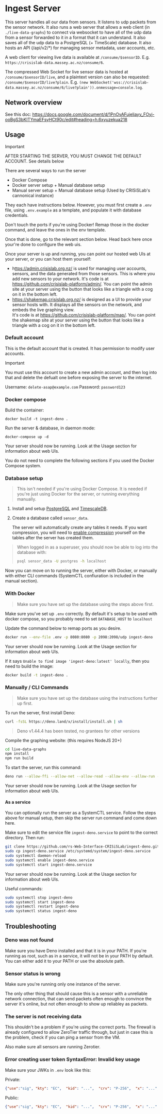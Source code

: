 # Ingest Server

This server handles all our data from sensors. It listens to udp packets from the sensor network. It also runs a web server that allows a web client (in `./live-data-graphs`) to connect via websocket to have all of the udp data from a sensor forwarded to it in a format that it can understand. It also saves all of the udp data to a PostgreSQL (+ TimeScale) database. It also hosts an API (/api/v2/\*) for managing sensor metadata, user accounts, etc.

A web client for viewing live data is available at `/consume/$sensorID`. E.g. `https://crisislab-data.massey.ac.nz/consume/6`.

The compressed Web Socket for live sensor data is hosted at `/consume/$sensorID/live`, and a plaintext version can also be requested: `/consume/$sensorID/live?plain`. E.g. `(new WebSocket('wss://crisislab-data.massey.ac.nz/consume/6/live?plain')).onmessage=console.log`.

## Network overview

See this doc: https://docs.google.com/document/d/1PnOvAFujeliayv_FOyj-ooBgS3bKITYmaEFsyHCt90c/edit#heading=h.6xyuzekua218

## Usage

> [!IMPORTANT]
> AFTER STARTING THE SERVER, YOU MUST CHANGE THE DEFAULT ACCOUNT.
> See details below

There are several ways to run the server
- Docker Compose
- Docker server setup + Manual database setup
- Manual server setup + Manual database setup (Used by CRISiSLab's cannonical instance)

They each have instructions below. However, you must first create a `.env` file, using `.env.example` as a template, and populate it with database credentials.
   
   Don't touch the ports if you're using Docker! Remap those in the docker command, and leave the ones in the env template.

Once that is done, go to the relevant section below. Head back here once your're done to configure the web uis.

Once your server is up and running, you can point our hosted web UIs at your server, or you can host them yourself:
- h[ttps://admin.crisislab.org.nz/](https://admin.crisislab.org.nz/manage/sensors) is used for managing user accounts, sensors, and the data generated from those sensors. This is where you add new sensors to your network.
   It's code is at https://github.com/crisislab-platform/admin/.
   You can point the admin site at your server using the button that looks like a triangle with a cog on it in the bottom left.
- https://shakemap.crisislab.org.nz/ is designed as a UI to provide your sensor hosts with. It displays all the sensors on the network, and embeds the live graphing view.   
   It's code is at https://github.com/crisislab-platform/map/.
   You can point the shakemap site at your server using the button that looks like a triangle with a cog on it in the bottom left.

### Default account

This is the default account that is created. It has permission to modify user accounts.

> [!IMPORTANT]
> You must use this account to create a new admin account, and then log into that and delete the defualt one before exposing the server to the internet.

Username: `delete-asap@example.com`
Password: `password123`

### Docker compose

Build the container:

```
docker build -t ingest-deno .
```

Run the server & database, in daemon mode:

```
docker-compose up -d
```

Your server should now be running. Look at the Usage section for information about web UIs.

You do not need to complete the following sections if you used the Docker Compose system.

### Database setup

> This isn't needed if you're using Docker Compose. It is needed if you're just using Docker for the server, or running everything manually.

1. Install and setup [PostgreSQL](https://www.postgresql.org/download/) and [TimescaleDB](https://docs.timescale.com/self-hosted/latest/install/).
2. Create a database called `sensor_data`.

   The server will automatically create any tables it needs. If you want compression, you will need to [enable compression](https://docs.timescale.com/use-timescale/latest/compression/compression-policy/#enabling-compression) yourself on the tables after the server has created them.

> When logged in as a superuser, you should now be able to log into the database with:
> ```bash
> psql sensor_data -U postgres -h localhost
> ```

Now you can move on to running the server, either with Docker, or manually with either CLI commands (SystemCTL confiuration is included in the manual section).

### With Docker

> Make sure you have set up the database using the steps above first.

Make sure you've set up `.env` correctly. By default it's setup to be used with docker compose, so you probably need to set `DATABASE_HOST` to `localhost`

Update the command below to remap ports as you desire.

```bash
docker run --env-file .env -p 8080:8080 -p 2098:2098/udp ingest-deno
```

Your server should now be running. Look at the Usage section for information about web UIs.

If it says `Unable to find image 'ingest-deno:latest' locally`, then you need to build the image:

```bash
docker build -t ingest-deno .
```

### Manually / CLI Commands

> Make sure you have set up the database using the instructions further up first.

To run the server, first install Deno:

```bash
curl -fsSL https://deno.land/x/install/install.sh | sh
```

> Deno v1.44.4 has been tested, no grantees for other versions

Compile the graphing website:
(this requires NodeJS 20+)

```bash
cd live-data-graphs
npm install
npm run build
```

To start the server, run this command:

```bash
deno run --allow-ffi --allow-net --allow-read --allow-env --allow-run --allow-sys --unstable-cron --unstable-net src/server.ts
```

Your server should now be running. Look at the Usage section for information about web UIs.

#### As a service

You can optionally run the server as a SystemCTL service. Follow the steps above for manual setup, then skip the server run command and come down here.

Make sure to edit the service file `ingest-deno.service` to point to the correct directory. Then run:

```bash
git clone https://github.com/rs-Web-Interface-CRISiSLab/ingest-deno.git
sudo cp ingest-deno.service /etc/systemd/system/ingest-deno.service
sudo systemctl daemon-reload
sudo systemctl enable ingest-deno.service
sudo systemctl start ingest-deno.service
```

Your server should now be running. Look at the Usage section for information about web UIs.


Useful commands:

```bash
sudo systemctl stop ingest-deno
sudo systemctl start ingest-deno
sudo systemctl restart ingest-deno
sudo systemctl status ingest-deno
```


## Troubleshooting

### Deno was not found

Make sure you have Deno installed and that it is in your PATH. If you're running as root, such as in a service, it will not be in your PATH by default. You can either add it to your PATH or use the absolute path.

### Sensor status is wrong

Make sure you're running only one instance of the server.

The only other thing that should cause this is a sensor with a unreliable network connection, that can send packets often enough to convince the server it's online, but not often enough to show up reliabley as packets.

### The server is not receiving data

This shouldn't be a problem if you're using the correct ports. The firewall is already configured to allow ZeroTier traffic through, but just in case this is the problem, check if you can ping a sensor from the VM.

Also make sure all sensors are running Zerotier.


### Error creating user token SyntaxError: Invalid key usage

Make sure your JWKs in `.env` look like this:

Private:
```json
{"use":"sig", "kty": "EC",  "kid": "...",  "crv": "P-256",  "x": "...",  "y": "...",  "d": "..."}
```

Public:
```json
{"use":"sig", "kty": "EC",  "kid": "...",  "crv": "P-256",  "x": "...",  "y": "..."}
```